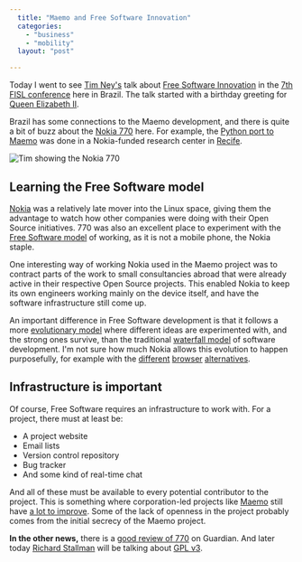 ```yaml
---
  title: "Maemo and Free Software Innovation"
  categories: 
    - "business"
    - "mobility"
  layout: "post"

---
```

Today I went to see [Tim Ney's][2] talk about [Free Software Innovation][3] in the [7th FISL conference][4] here in Brazil. The talk started with a birthday greeting for [Queen Elizabeth II][1].

Brazil has some connections to the Maemo development, and there is quite a bit of buzz about the [Nokia 770][9] here. For example, the [Python port to Maemo][10] was done in a Nokia-funded research center in [Recife][17].

![Tim showing the Nokia 770](http://bergie.iki.fi/midcom-serveattachmentguid-7345abfd5b9aed4ce9e719fc0b6e67a2/Tim_FISL_Maemo.jpg)

## Learning the Free Software model

[Nokia][13] was a relatively late mover into the Linux space, giving them the advantage to watch how other companies were doing with their Open Source initiatives. 770 was also an excellent place to experiment with the [Free Software model][11] of working, as it is not a mobile phone, the Nokia staple.

One interesting way of working Nokia used in the Maemo project was to contract parts of the work to small consultancies abroad that were already active in their respective Open Source projects. This enabled Nokia to keep its own engineers working mainly on the device itself, and have the software infrastructure still come up.

An important difference in Free Software development is that it follows a more [evolutionary model][12] where different ideas are experimented with, and the strong ones survive, than the traditional [waterfall model][6] of software development. I'm not sure how much Nokia allows this evolution to happen purposefully, for example with the [different][14] [browser][15] [alternatives][16].

## Infrastructure is important

Of course, Free Software requires an infrastructure to work with. For a project, there must at least be:

- A project website
- Email lists
- Version control repository
- Bug tracker
- And some kind of real-time chat

And all of these must be available to every potential contributor to the project. This is something where corporation-led projects like [Maemo][8] still have [a lot to improve][7]. Some of the lack of openness in the project probably comes from the initial secrecy of the Maemo project.

__In the other news,__ there is a [good review of 770][18] on Guardian. And later today [Richard Stallman][5] will be talking about [GPL v3][19].

[1]: http://en.wikipedia.org/wiki/Elizabeth_II_of_the_United_Kingdom
[2]: http://www.linuxgreenhouse.org/blog/tim/
[3]: http://fisl.softwarelivre.org/7.0/papers/pub/programacao/501
[4]: http://fisl.softwarelivre.org/7.0/
[5]: http://en.wikipedia.org/wiki/Richard_Stallman
[6]: http://www.buzzle.com/editorials/3-13-2005-67039.asp
[7]: http://www.cgeo.net/carlos/blog/?p=8
[8]: http://www.maemo.org/
[9]: http://www.nokia.com/770
[10]: http://pymaemo.sourceforge.net/cgi-bin/moin.cgi/
[11]: http://en.wikipedia.org/wiki/Free_Software
[12]: http://hbswk.hbs.edu/item.jhtml?id=2201&t=technology
[13]: http://www.nokia.com/
[14]: http://handhelds.org/~philippe/gpe-mini-browser-maemo.png
[15]: http://www.opera.com/
[16]: http://tonikitoo.blogspot.com/2006/01/just-little-taste-of-manaos-update.html
[17]: http://en.wikipedia.org/wiki/Recife
[18]: http://technology.guardian.co.uk/weekly/story/0,,1756692,00.html
[19]: http://arstechnica.com/news.ars/post/20060111-5956.html